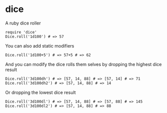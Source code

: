 # dice

A ruby dice roller

```
require 'dice'
Dice.roll('1d100') # => 57
```

You can also add static modifiers

```
Dice.roll('1d100+5') # => 57+5 # => 62
```

And you can modify the dice rolls them selves by dropping the highest dice result

```
Dice.roll('3d100dh') # => [57, 14, 88] # => [57, 14] # => 71
Dice.roll('3d100dh2') # => [57, 14, 88] # => 14
```

Or dropping the lowest dice result

```
Dice.roll('3d100dl') # => [57, 14, 88] # => [57, 88] # => 145
Dice.roll('3d100dl2') # => [57, 14, 88] # => 88
```
